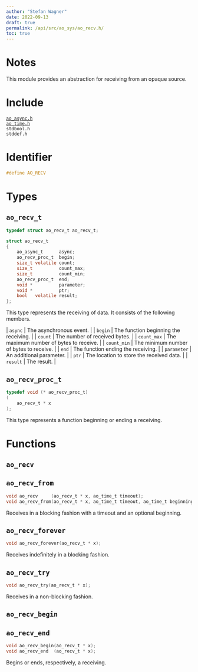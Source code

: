 ```yaml
---
author: "Stefan Wagner"
date: 2022-09-13
draft: true
permalink: /api/src/ao_sys/ao_recv.h/
toc: true
---
```


# Notes

This module provides an abstraction for receiving from an opaque source.

# Include

[`ao_async.h`](ao_async.h.md) <br/>
[`ao_time.h`](ao_time.h.md) <br/>
`stdbool.h` <br/>
`stddef.h`

# Identifier

```c
#define AO_RECV
```

# Types

## `ao_recv_t`

```c
typedef struct ao_recv_t ao_recv_t;
```

```c
struct ao_recv_t
{
    ao_async_t      async;
    ao_recv_proc_t  begin;
    size_t volatile count;
    size_t          count_max;
    size_t          count_min;
    ao_recv_proc_t  end;
    void *          parameter;
    void *          ptr;
    bool   volatile result;
};
```

This type represents the receiving of data. It consists of the following members.

| `async` | The asynchronous event. |
| `begin` | The function beginning the receiving. |
| `count` | The number of received bytes. |
| `count_max` | The maximum number of bytes to receive. |
| `count_min` | The minimum number of bytes to receive. |
| `end` | The function ending the receiving. |
| `parameter` | An additional parameter. |
| `ptr` | The location to store the received data. |
| `result` | The result. |

## `ao_recv_proc_t`

```c
typedef void (* ao_recv_proc_t)
(
    ao_recv_t * x
);
```

This type represents a function beginning or ending a receiving.

# Functions

## `ao_recv`
## `ao_recv_from`

```c
void ao_recv     (ao_recv_t * x, ao_time_t timeout);
void ao_recv_from(ao_recv_t * x, ao_time_t timeout, ao_time_t beginning);
```

Receives in a blocking fashion with a timeout and an optional beginning.

## `ao_recv_forever`

```c
void ao_recv_forever(ao_recv_t * x);
```

Receives indefinitely in a blocking fashion.

## `ao_recv_try`

```c
void ao_recv_try(ao_recv_t * x);
```

Receives in a non-blocking fashion.

## `ao_recv_begin`
## `ao_recv_end`

```c
void ao_recv_begin(ao_recv_t * x);
void ao_recv_end  (ao_recv_t * x);
```

Begins or ends, respectively, a receiving.
